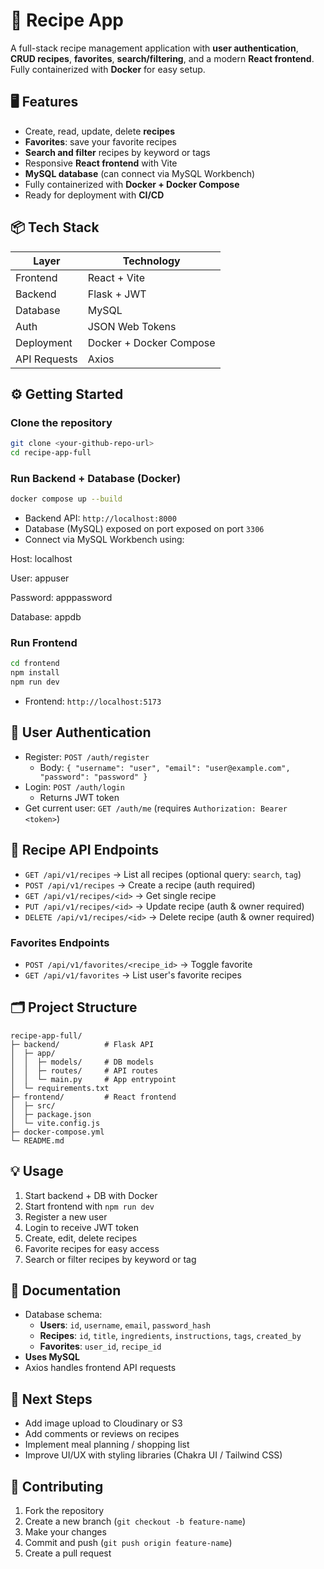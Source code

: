 # 🍳 Recipe App

A full-stack recipe management application with **user authentication**, **CRUD recipes**, **favorites**, **search/filtering**, and a modern **React frontend**. Fully containerized with **Docker** for easy setup.

## 🖥 Features

- Create, read, update, delete **recipes**  
- **Favorites**: save your favorite recipes  
- **Search and filter** recipes by keyword or tags  
- Responsive **React frontend** with Vite  
- **MySQL database** (can connect via MySQL Workbench)  
- Fully containerized with **Docker + Docker Compose**  
- Ready for deployment with **CI/CD**  

## 📦 Tech Stack

| Layer        | Technology        |
|-------------|-----------------|
| Frontend     | React + Vite      |
| Backend      | Flask + JWT       |
| Database     | MySQL             |
| Auth         | JSON Web Tokens   |
| Deployment   | Docker + Docker Compose |
| API Requests | Axios             |

## ⚙️ Getting Started

### Clone the repository

```bash
git clone <your-github-repo-url>
cd recipe-app-full
```

### Run Backend + Database (Docker)

```bash
docker compose up --build
```

- Backend API: `http://localhost:8000`  
- Database (MySQL) exposed on port exposed on port `3306`
- Connect via MySQL Workbench using:

Host: localhost

User: appuser

Password: apppassword

Database: appdb

### Run Frontend

```bash
cd frontend
npm install
npm run dev
```

- Frontend: `http://localhost:5173`  

## 🔑 User Authentication

- Register: `POST /auth/register`  
  - Body: `{ "username": "user", "email": "user@example.com", "password": "password" }`  
- Login: `POST /auth/login`  
  - Returns JWT token  
- Get current user: `GET /auth/me` (requires `Authorization: Bearer <token>`)

## 📖 Recipe API Endpoints

- `GET /api/v1/recipes` → List all recipes (optional query: `search`, `tag`)  
- `POST /api/v1/recipes` → Create a recipe (auth required)  
- `GET /api/v1/recipes/<id>` → Get single recipe  
- `PUT /api/v1/recipes/<id>` → Update recipe (auth & owner required)  
- `DELETE /api/v1/recipes/<id>` → Delete recipe (auth & owner required)  

### Favorites Endpoints

- `POST /api/v1/favorites/<recipe_id>` → Toggle favorite  
- `GET /api/v1/favorites` → List user's favorite recipes  

## 🗂 Project Structure

```
recipe-app-full/
├─ backend/          # Flask API
│  ├─ app/
│  │  ├─ models/     # DB models
│  │  ├─ routes/     # API routes
│  │  └─ main.py     # App entrypoint
│  └─ requirements.txt
├─ frontend/         # React frontend
│  ├─ src/
│  ├─ package.json
│  └─ vite.config.js
├─ docker-compose.yml
└─ README.md
```

## 💡 Usage

1. Start backend + DB with Docker  
2. Start frontend with `npm run dev`  
3. Register a new user  
4. Login to receive JWT token  
5. Create, edit, delete recipes  
6. Favorite recipes for easy access  
7. Search or filter recipes by keyword or tag  

## 📄 Documentation

- Database schema:  
  - **Users**: `id`, `username`, `email`, `password_hash`  
  - **Recipes**: `id`, `title`, `ingredients`, `instructions`, `tags`, `created_by`  
  - **Favorites**: `user_id`, `recipe_id`  
- **Uses MySQL**  
- Axios handles frontend API requests

## 🚀 Next Steps

- Add image upload to Cloudinary or S3  
- Add comments or reviews on recipes  
- Implement meal planning / shopping list  
- Improve UI/UX with styling libraries (Chakra UI / Tailwind CSS)  

## 📝 Contributing

1. Fork the repository  
2. Create a new branch (`git checkout -b feature-name`)  
3. Make your changes  
4. Commit and push (`git push origin feature-name`)  
5. Create a pull request

